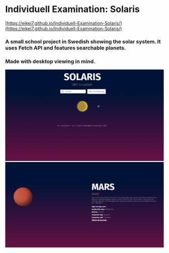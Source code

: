 # Individuell Examination: Solaris
[https://eikei7.github.io/Individuell-Examination-Solaris/](https://eikei7.github.io/Individuell-Examination-Solaris/)
### A small school project in Swedish showing the solar system. It uses Fetch API and features searchable planets.
### Made with desktop viewing in mind.
![Index page](/img/screen1.PNG)
![Planet page](/img/screen2.PNG)
